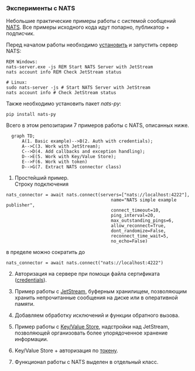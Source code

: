 ### Эксперименты с NATS

Небольшие практические примеры работы с системой сообщений [NATS](https://nats.io/). Все примеры исходного кода идут попарно, публикатор + подписчик.  

Перед началом работы необходимо [установить](https://nats.io/download/) и запустить сервер NATS:
```
REM Windows:
nats-server.exe -js REM Start NATS Server with JetStream
nats account info REM Check JetStream status
```
```
# Linux:
sudo nats-server -js # Start NATS Server with JetStream
nats account info # Check JetStream status
```

Также необходимо установить пакет _nats-py_:
```
pip install nats-py
```

Всего в этом репозитарии 7 примеров работы с NATS, описанных ниже.
```mermaid
  graph TD;
      A(1. Basic example)-->B(2. Auth with credentials);
      A-->C(3. Work with JetStream);
      C-->D(4. Add callbacks and exception handling);
      D-->E(5. Work with Key/Value Store);
      E-->F(6. Work with token)
      D-->G(7. Extract NATS connector class)
```

1. Простейший пример.  
Строку подключения
```
nats_connector = await nats.connect(servers=["nats://localhost:4222"],
                                        name="NATS simple example publisher",
                                        connect_timeout=10,
                                        ping_interval=20,
                                        max_outstanding_pings=6,
                                        allow_reconnect=True,
                                        dont_randomize=False,
                                        reconnect_time_wait=5,
                                        no_echo=False)
```
в пределе можно сократить до
```
nats_connector = await nats.connect("nats://localhost:4222")
```
  
2. Авторизация на сервере при помощи файла сертификата ([credentials](https://docs.nats.io/using-nats/developer/connecting/creds)).

3. Пример работы с [JetStream](https://docs.nats.io/nats-concepts/jetstream), буферным хранилищем, позволяющим хранить непрочитанные сообщения на диске или в оперативной памяти.

4. Добавляем обработку исключений и функции обратного вызова.

5. Пример работы с [Key/Value Store](https://docs.nats.io/using-nats/developer/develop_jetstream/kv), надстройки над JetStream, позволяющей организовать более упорядоченное хранение информации.

6. Key/Value Store + авторизация по [токену](https://docs.nats.io/running-a-nats-service/configuration/securing_nats/auth_intro/tokens).

7. Функционал работы с NATS выделен в отдельный класс.
